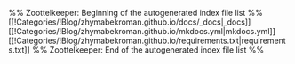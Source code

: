 %% Zoottelkeeper: Beginning of the autogenerated index file list  %%
 [[!Categories/!Blog/zhymabekroman.github.io/docs/_docs|_docs]]
 [[!Categories/!Blog/zhymabekroman.github.io/mkdocs.yml|mkdocs.yml]]
 [[!Categories/!Blog/zhymabekroman.github.io/requirements.txt|requirements.txt]]
%% Zoottelkeeper: End of the autogenerated index file list  %%
